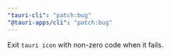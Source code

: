 ```yaml
---
"tauri-cli": "patch:bug"
"@tauri-apps/cli": "patch:bug"
---
```


Exit `tauri icon` with non-zero code when it fails.
